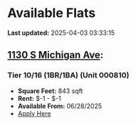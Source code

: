# Available Flats

**Last updated:** 2025-04-03 03:33:15

## [1130 S Michigan Ave](https://1130smichigan.com/wp-json/floorplans/v1/available-units):
### Tier 10/16 (1BR/1BA) (Unit 000810)
- **Square Feet:** 843 sqft
- **Rent:** $-1 - $-1
- **Available From:** 06/28/2025
- [Apply Here](https://1130smichigan.securecafe.com/onlineleasing/eleven-thirty/oleapplication.aspx?stepname=RentalOptions&myOlePropertyId=638530&FloorPlanID=2321073&UnitID=11312983&header=1)

